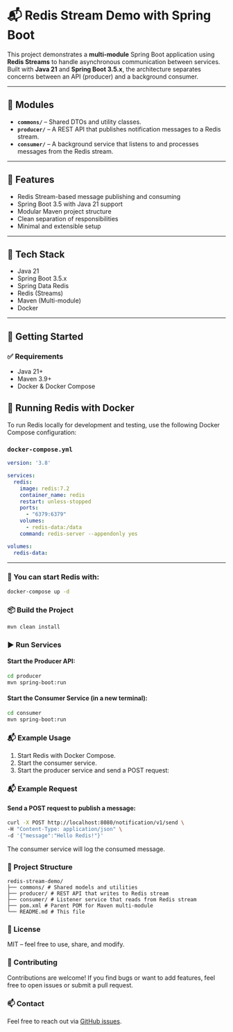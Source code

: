 # 📬 Redis Stream Demo with Spring Boot

This project demonstrates a **multi-module** Spring Boot application using **Redis Streams** to handle asynchronous
communication between services. Built with **Java 21** and **Spring Boot 3.5.x**, the architecture separates concerns
between an API (producer) and a background consumer.

---

## 🧱 Modules

- **`commons/`** – Shared DTOs and utility classes.
- **`producer/`** – A REST API that publishes notification messages to a Redis stream.
- **`consumer/`** – A background service that listens to and processes messages from the Redis stream.

---

## 🚀 Features

- Redis Stream-based message publishing and consuming
- Spring Boot 3.5 with Java 21 support
- Modular Maven project structure
- Clean separation of responsibilities
- Minimal and extensible setup

---

## 🔧 Tech Stack

- Java 21
- Spring Boot 3.5.x
- Spring Data Redis
- Redis (Streams)
- Maven (Multi-module)
- Docker

---

## 🏁 Getting Started

### ✅ Requirements

- Java 21+
- Maven 3.9+
- Docker & Docker Compose

## 🐳 Running Redis with Docker

To run Redis locally for development and testing, use the following Docker Compose configuration:

### `docker-compose.yml`

```yaml
version: '3.8'

services:
  redis:
    image: redis:7.2
    container_name: redis
    restart: unless-stopped
    ports:
      - "6379:6379"
    volumes:
      - redis-data:/data
    command: redis-server --appendonly yes

volumes:
  redis-data:
```

---

### 🧪 You can start Redis with:

```bash
docker-compose up -d
```

### 📦 Build the Project

```bash
mvn clean install
```

### ▶️ Run Services

#### Start the Producer API:

```bash
cd producer
mvn spring-boot:run
```

#### Start the Consumer Service (in a new terminal):

```bash
cd consumer
mvn spring-boot:run
```

### 📬 Example Usage

1. Start Redis with Docker Compose.
2. Start the consumer service.
3. Start the producer service and send a POST request:

### 📬 Example Request

#### Send a POST request to publish a message:

```bash
curl -X POST http://localhost:8080/notification/v1/send \
-H "Content-Type: application/json" \
-d '{"message":"Hello Redis!"}'
```

The consumer service will log the consumed message.

### 📂 Project Structure

```
redis-stream-demo/
├── commons/ # Shared models and utilities
├── producer/ # REST API that writes to Redis stream
├── consumer/ # Listener service that reads from Redis stream
├── pom.xml # Parent POM for Maven multi-module
└── README.md # This file
```

### 📄 License

MIT – feel free to use, share, and modify.

### 🤝 Contributing

Contributions are welcome! If you find bugs or want to add features, feel free to open issues or submit a pull request.

### 📫 Contact

Feel free to reach out via [GitHub issues](https://github.com/andersonblopes/redis-stream-demo/issues).
